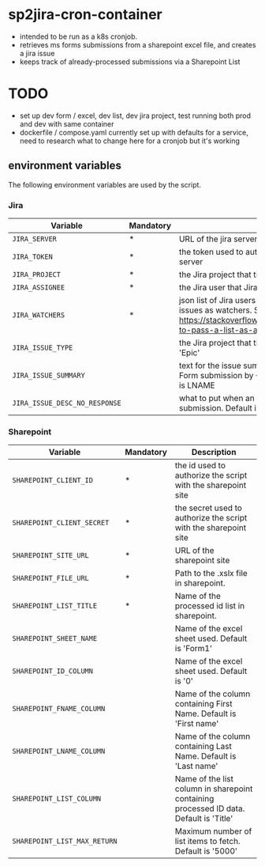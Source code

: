 # sp2jira-cron-container
- intended to be run as a k8s cronjob.
- retrieves ms forms submissions from a sharepoint excel file, and creates a jira issue 
- keeps track of already-processed submissions via a Sharepoint List

# TODO
- set up dev form / excel, dev list, dev jira project, test running both prod and dev with same container
- dockerfile / compose.yaml currently set up with defaults for a service, need to research what to change here for a cronjob but it's working

## environment variables
The following environment variables are used by the script.

### Jira
| Variable | Mandatory | Description |
| ----------- | ----------- | ----------- |
| `JIRA_SERVER` | * | URL of the jira server. e.g. https://jirab.statcan.ca |
| `JIRA_TOKEN` | * | the token used to authorize the script with the jira server |
| `JIRA_PROJECT` | * | the Jira project that tickets will be created in |
| `JIRA_ASSIGNEE` | * | the Jira user that Jira issues will be assigned to |
| `JIRA_WATCHERS` | * | json list of Jira users that will be added to new Jira issues as watchers. See https://stackoverflow.com/questions/31352317/how-to-pass-a-list-as-an-environment-variable |
| `JIRA_ISSUE_TYPE`| | the Jira project that tickets will be created in. Default is 'Epic' |
| `JIRA_ISSUE_SUMMARY`| | text for the issue summary. Defaults to 'DAS Intake Form submission by {0} {1}', where 0 is FNAME and 1 is LNAME |
| `JIRA_ISSUE_DESC_NO_RESPONSE`| | what to put when an answer hasn't been provided in a submission. Default is 'No Response' |

### Sharepoint
| Variable | Mandatory | Description |
| ----------- | ----------- | ----------- |
| `SHAREPOINT_CLIENT_ID` | * | the id used to authorize the script with the sharepoint site |
| `SHAREPOINT_CLIENT_SECRET` | * | the secret used to authorize the script with the sharepoint site |
| `SHAREPOINT_SITE_URL` | * | URL of the sharepoint site |
| `SHAREPOINT_FILE_URL` | * | Path to the .xslx file in sharepoint. |
| `SHAREPOINT_LIST_TITLE`| * | Name of the processed id list in sharepoint. |
| `SHAREPOINT_SHEET_NAME` |  | Name of the excel sheet used. Default is 'Form1' |
| `SHAREPOINT_ID_COLUMN` |  | Name of the excel sheet used. Default is '0' |
| `SHAREPOINT_FNAME_COLUMN` |  | Name of the column containing First Name. Default is 'First name' |
| `SHAREPOINT_LNAME_COLUMN` |  | Name of the column containing Last Name. Default is 'Last name' |
| `SHAREPOINT_LIST_COLUMN`|  | Name of the list column in sharepoint containing processed ID data. Default is 'Title' |
| `SHAREPOINT_LIST_MAX_RETURN`|  | Maximum number of list items to fetch. Default is '5000' |

